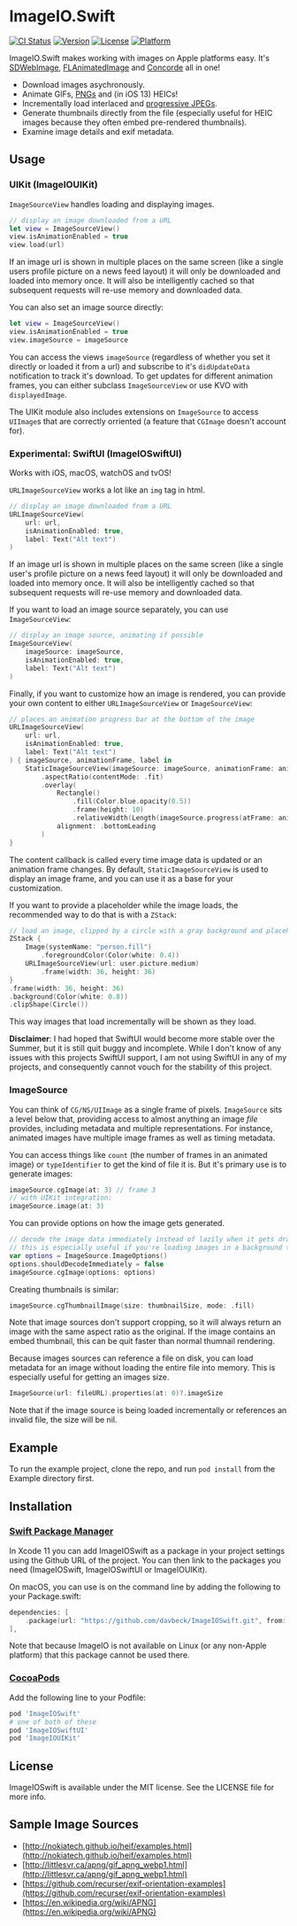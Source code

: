 # ImageIO.Swift

[![CI Status](http://img.shields.io/travis/davbeck/ImageIOSwift.svg?style=flat)](https://travis-ci.org/davbeck/ImageIOSwift)
[![Version](https://img.shields.io/cocoapods/v/ImageIOSwift.svg?style=flat)](http://cocoapods.org/pods/ImageIOSwift)
[![License](https://img.shields.io/cocoapods/l/ImageIOSwift.svg?style=flat)](http://cocoapods.org/pods/ImageIOSwift)
[![Platform](https://img.shields.io/cocoapods/p/ImageIOSwift.svg?style=flat)](http://cocoapods.org/pods/ImageIOSwift)

ImageIO.Swift makes working with images on Apple platforms easy. It's [SDWebImage](https://github.com/SDWebImage/SDWebImage), [FLAnimatedImage](https://github.com/Flipboard/FLAnimatedImage) and [Concorde](https://github.com/contentful-labs/Concorde) all in one!

- Download images asychronously.
- Animate GIFs, [PNGs](https://en.wikipedia.org/wiki/APNG) and (in iOS 13) HEICs!
- Incrementally load interlaced and [progressive JPEGs](https://www.liquidweb.com/kb/what-is-a-progressive-jpeg/).
- Generate thumbnails directly from the file (especially useful for HEIC images because they often embed pre-rendered thumbnails).
- Examine image details and exif metadata.

## Usage

### UIKit (ImageIOUIKit)

`ImageSourceView` handles loading and displaying images.

```swift
// display an image downloaded from a URL
let view = ImageSourceView()
view.isAnimationEnabled = true
view.load(url)
```

If an image url is shown in multiple places on the same screen (like a single users profile picture on a news feed layout) it will only be downloaded and loaded into memory once. It will also be intelligently cached so that subsequent requests will re-use memory and downloaded data.

You can also set an image source directly:

```swift
let view = ImageSourceView()
view.isAnimationEnabled = true
view.imageSource = imageSource
```

You can access the views `imageSource` (regardless of whether you set it directly or loaded it from a url) and subscribe to it's `didUpdateData` notification to track it's download. To get updates for different animation frames, you can either subclass `ImageSourceView` or use KVO with `displayedImage`.

The UIKit module also includes extensions on `ImageSource` to access `UIImage`s that are correctly orriented (a feature that `CGImage` doesn't account for).

### Experimental: SwiftUI (ImageIOSwiftUI)

Works with iOS, macOS, watchOS and tvOS!

`URLImageSourceView` works a lot like an `img` tag in html.

```swift
// display an image downloaded from a URL
URLImageSourceView(
	url: url, 
	isAnimationEnabled: true,
	label: Text("Alt text")
)
```

If an image url is shown in multiple places on the same screen (like a single user's profile picture on a news feed layout) it will only be downloaded and loaded into memory once. It will also be intelligently cached so that subsequent requests will re-use memory and downloaded data.

If you want to load an image source separately, you can use `ImageSourceView`:

```swift
// display an image source, animating if possible
ImageSourceView(
	imageSource: imageSource,
	isAnimationEnabled: true,
	label: Text("Alt text")
)
```

Finally, if you want to customize how an image is rendered, you can provide your own content to either `URLImageSourceView` or `ImageSourceView`:

```swift
// places an animation progress bar at the bottom of the image
URLImageSourceView(
	url: url,
	isAnimationEnabled: true,
	label: Text("Alt text")
) { imageSource, animationFrame, label in
	StaticImageSourceView(imageSource: imageSource, animationFrame: animationFrame, label: label)
		.aspectRatio(contentMode: .fit)
		.overlay(
			Rectangle()
				.fill(Color.blue.opacity(0.5))
				.frame(height: 10)
				.relativeWidth(Length(imageSource.progress(atFrame: animationFrame))),
			alignment: .bottomLeading
		)
}
```

The content callback is called every time image data is updated or an animation frame changes. By default, `StaticImageSourceView` is used to display an image frame, and you can use it as a base for your customization.

If you want to provide a placeholder while the image loads, the recommended way to do that is with a `ZStack`:

```swift
// load an image, clipped by a circle with a gray background and placeholder image
ZStack {
	Image(systemName: "person.fill")
		.foregroundColor(Color(white: 0.4))
	URLImageSourceView(url: user.picture.medium)
		.frame(width: 36, height: 36)
}
.frame(width: 36, height: 36)
.background(Color(white: 0.8))
.clipShape(Circle())
```

This way images that load incrementally will be shown as they load.

**Disclaimer**: I had hoped that SwiftUI would become more stable over the Summer, but it is still quit buggy and incomplete. While I don't know of any issues with this projects SwiftUI support, I am not using SwiftUI in any of my projects, and consequently cannot vouch for the stability of this project.

### ImageSource

You can think of `CG/NS/UIImage` as a single frame of pixels. `ImageSource` sits a level below that, providing access to almost anything an image *file* provides, including metadata and multiple representations. For instance, animated images have multiple image frames as well as timing metadata.

You can access things like `count` (the number of frames in an animated image) or `typeIdentifier` to get the kind of file it is. But it's primary use is to generate images:

```swift
imageSource.cgImage(at: 3) // frame 3
// with UIKit integration:
imageSource.image(at: 3)
```

You can provide options on how the image gets generated.

```swift
// decode the image data immediately instead of lazily when it gets drawn for the first time
// this is especially useful if you're loading images in a background thread before passing them to the main thread
var options = ImageSource.ImageOptions()
options.shouldDecodeImmediately = false
imageSource.cgImage(options: options)
```

Creating thumbnails is similar:

```swift
imageSource.cgThumbnailImage(size: thumbnailSize, mode: .fill)
```

Note that image sources don't support cropping, so it will always return an image with the same aspect ratio as the original. If the image contains an embed thumbnail, this can be quit faster than normal thumnail rendering.

Because images sources can reference a file on disk, you can load metadata for an image without loading the entire file into memory. This is especially useful for getting an images size.

```swift
ImageSource(url: fileURL).properties(at: 0)?.imageSize
```

Note that if the image source is being loaded incrementally or references an invalid file, the size will be nil.

## Example

To run the example project, clone the repo, and run `pod install` from the Example directory first.

## Installation

### [Swift Package Manager](https://swift.org/package-manager/)

In Xcode 11 you can add ImageIOSwift as a package in your project settings using the Github URL of the project. You can then link to the packages you need (ImageIOSwift, ImageIOSwiftUI or ImageIOUIKit).

On macOS, you can use is on the command line by adding the following to your Package.swift:

```swift
dependencies: [
	.package(url: "https://github.com/davbeck/ImageIOSwift.git", from: "0.5.0"),
],
```

Note that because ImageIO is not available on Linux (or any non-Apple platform) that this package cannot be used there.

### [CocoaPods](http://cocoapods.org)

Add the following line to your Podfile:

```ruby
pod 'ImageIOSwift'
# one of both of these
pod 'ImageIOSwiftUI'
pod 'ImageIOUIKit'
```

## License

ImageIOSwift is available under the MIT license. See the LICENSE file for more info.

## Sample Image Sources

- [http://nokiatech.github.io/heif/examples.html](http://nokiatech.github.io/heif/examples.html)
- [http://littlesvr.ca/apng/gif_apng_webp1.html](http://littlesvr.ca/apng/gif_apng_webp1.html)
- [https://github.com/recurser/exif-orientation-examples](https://github.com/recurser/exif-orientation-examples)
- [https://en.wikipedia.org/wiki/APNG](https://en.wikipedia.org/wiki/APNG)